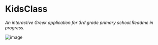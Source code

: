 # KidsClass
*An interactive Greek application for 3rd grade primary school.Readme in progress.*

![image](https://drive.google.com/uc?export=view&id=1Z59DhYM96F3I3wt2VbqdGqcCD4oZBm7z)
